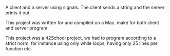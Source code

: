 A client and a server using signals. The client sends a string and the server prints it out.

This project was written for and compiled on a Mac.
make for both client and server program.

This project was a 42School project, we had to program according to a strict norm, for instance using only while loops, having only 25 lines per function etc.
